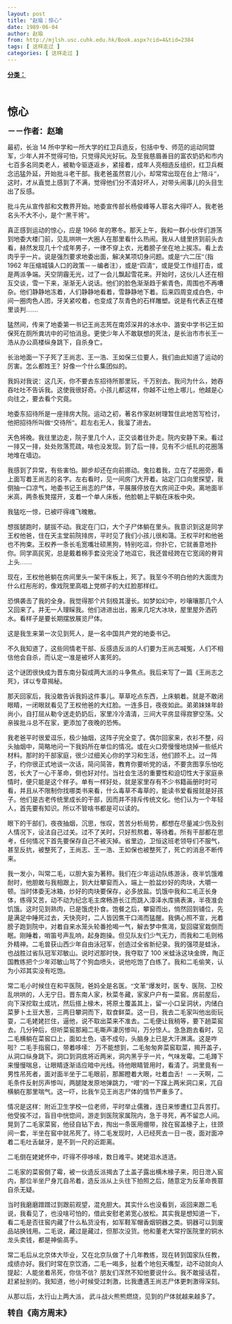 ```yaml
---
layout: post
title: "赵瑜：惊心"
date: 1989-06-04
author: 赵瑜
from: http://mjlsh.usc.cuhk.edu.hk/Book.aspx?cid=4&tid=2384
tags: [ 这样走过 ]
categories: [ 这样走过 ]
---
```


<div style="margin: 15px 10px 10px 0px;">
 <div>
  <span id="ctl00_ContentPlaceHolder1_chapter1_SubjectLabel" style="font-weight:bold;text-decoration:underline;">
   分类：
  </span>
 </div>
 <!--[if gte mso 9]><xml>
 <o:OfficeDocumentSettings>
  <o:AllowPNG/>
 </o:OfficeDocumentSettings>
</xml><![endif]-->
 <!--[if gte mso 9]><xml>
 <w:WordDocument>
  <w:View>Normal</w:View>
  <w:Zoom>0</w:Zoom>
  <w:TrackMoves/>
  <w:TrackFormatting/>
  <w:PunctuationKerning/>
  <w:ValidateAgainstSchemas/>
  <w:SaveIfXMLInvalid>false</w:SaveIfXMLInvalid>
  <w:IgnoreMixedContent>false</w:IgnoreMixedContent>
  <w:AlwaysShowPlaceholderText>false</w:AlwaysShowPlaceholderText>
  <w:DoNotPromoteQF/>
  <w:LidThemeOther>EN-US</w:LidThemeOther>
  <w:LidThemeAsian>JA</w:LidThemeAsian>
  <w:LidThemeComplexScript>X-NONE</w:LidThemeComplexScript>
  <w:Compatibility>
   <w:BreakWrappedTables/>
   <w:SnapToGridInCell/>
   <w:WrapTextWithPunct/>
   <w:UseAsianBreakRules/>
   <w:DontGrowAutofit/>
   <w:SplitPgBreakAndParaMark/>
   <w:EnableOpenTypeKerning/>
   <w:DontFlipMirrorIndents/>
   <w:OverrideTableStyleHps/>
   <w:UseFELayout/>
  </w:Compatibility>
  <m:mathPr>
   <m:mathFont m:val="Cambria Math"/>
   <m:brkBin m:val="before"/>
   <m:brkBinSub m:val="&#45;-"/>
   <m:smallFrac m:val="off"/>
   <m:dispDef/>
   <m:lMargin m:val="0"/>
   <m:rMargin m:val="0"/>
   <m:defJc m:val="centerGroup"/>
   <m:wrapIndent m:val="1440"/>
   <m:intLim m:val="subSup"/>
   <m:naryLim m:val="undOvr"/>
  </m:mathPr></w:WordDocument>
</xml><![endif]-->
 <!--[if gte mso 9]><xml>
 <w:LatentStyles DefLockedState="false" DefUnhideWhenUsed="true"
  DefSemiHidden="true" DefQFormat="false" DefPriority="99"
  LatentStyleCount="276">
  <w:LsdException Locked="false" Priority="0" SemiHidden="false"
   UnhideWhenUsed="false" QFormat="true" Name="Normal"/>
  <w:LsdException Locked="false" Priority="9" SemiHidden="false"
   UnhideWhenUsed="false" QFormat="true" Name="heading 1"/>
  <w:LsdException Locked="false" Priority="9" QFormat="true" Name="heading 2"/>
  <w:LsdException Locked="false" Priority="9" QFormat="true" Name="heading 3"/>
  <w:LsdException Locked="false" Priority="9" QFormat="true" Name="heading 4"/>
  <w:LsdException Locked="false" Priority="9" QFormat="true" Name="heading 5"/>
  <w:LsdException Locked="false" Priority="9" QFormat="true" Name="heading 6"/>
  <w:LsdException Locked="false" Priority="9" QFormat="true" Name="heading 7"/>
  <w:LsdException Locked="false" Priority="9" QFormat="true" Name="heading 8"/>
  <w:LsdException Locked="false" Priority="9" QFormat="true" Name="heading 9"/>
  <w:LsdException Locked="false" Priority="39" Name="toc 1"/>
  <w:LsdException Locked="false" Priority="39" Name="toc 2"/>
  <w:LsdException Locked="false" Priority="39" Name="toc 3"/>
  <w:LsdException Locked="false" Priority="39" Name="toc 4"/>
  <w:LsdException Locked="false" Priority="39" Name="toc 5"/>
  <w:LsdException Locked="false" Priority="39" Name="toc 6"/>
  <w:LsdException Locked="false" Priority="39" Name="toc 7"/>
  <w:LsdException Locked="false" Priority="39" Name="toc 8"/>
  <w:LsdException Locked="false" Priority="39" Name="toc 9"/>
  <w:LsdException Locked="false" Priority="35" QFormat="true" Name="caption"/>
  <w:LsdException Locked="false" Priority="10" SemiHidden="false"
   UnhideWhenUsed="false" QFormat="true" Name="Title"/>
  <w:LsdException Locked="false" Priority="0" Name="Default Paragraph Font"/>
  <w:LsdException Locked="false" Priority="11" SemiHidden="false"
   UnhideWhenUsed="false" QFormat="true" Name="Subtitle"/>
  <w:LsdException Locked="false" Priority="22" SemiHidden="false"
   UnhideWhenUsed="false" QFormat="true" Name="Strong"/>
  <w:LsdException Locked="false" Priority="20" SemiHidden="false"
   UnhideWhenUsed="false" QFormat="true" Name="Emphasis"/>
  <w:LsdException Locked="false" Priority="59" SemiHidden="false"
   UnhideWhenUsed="false" Name="Table Grid"/>
  <w:LsdException Locked="false" UnhideWhenUsed="false" Name="Placeholder Text"/>
  <w:LsdException Locked="false" Priority="1" SemiHidden="false"
   UnhideWhenUsed="false" QFormat="true" Name="No Spacing"/>
  <w:LsdException Locked="false" Priority="60" SemiHidden="false"
   UnhideWhenUsed="false" Name="Light Shading"/>
  <w:LsdException Locked="false" Priority="61" SemiHidden="false"
   UnhideWhenUsed="false" Name="Light List"/>
  <w:LsdException Locked="false" Priority="62" SemiHidden="false"
   UnhideWhenUsed="false" Name="Light Grid"/>
  <w:LsdException Locked="false" Priority="63" SemiHidden="false"
   UnhideWhenUsed="false" Name="Medium Shading 1"/>
  <w:LsdException Locked="false" Priority="64" SemiHidden="false"
   UnhideWhenUsed="false" Name="Medium Shading 2"/>
  <w:LsdException Locked="false" Priority="65" SemiHidden="false"
   UnhideWhenUsed="false" Name="Medium List 1"/>
  <w:LsdException Locked="false" Priority="66" SemiHidden="false"
   UnhideWhenUsed="false" Name="Medium List 2"/>
  <w:LsdException Locked="false" Priority="67" SemiHidden="false"
   UnhideWhenUsed="false" Name="Medium Grid 1"/>
  <w:LsdException Locked="false" Priority="68" SemiHidden="false"
   UnhideWhenUsed="false" Name="Medium Grid 2"/>
  <w:LsdException Locked="false" Priority="69" SemiHidden="false"
   UnhideWhenUsed="false" Name="Medium Grid 3"/>
  <w:LsdException Locked="false" Priority="70" SemiHidden="false"
   UnhideWhenUsed="false" Name="Dark List"/>
  <w:LsdException Locked="false" Priority="71" SemiHidden="false"
   UnhideWhenUsed="false" Name="Colorful Shading"/>
  <w:LsdException Locked="false" Priority="72" SemiHidden="false"
   UnhideWhenUsed="false" Name="Colorful List"/>
  <w:LsdException Locked="false" Priority="73" SemiHidden="false"
   UnhideWhenUsed="false" Name="Colorful Grid"/>
  <w:LsdException Locked="false" Priority="60" SemiHidden="false"
   UnhideWhenUsed="false" Name="Light Shading Accent 1"/>
  <w:LsdException Locked="false" Priority="61" SemiHidden="false"
   UnhideWhenUsed="false" Name="Light List Accent 1"/>
  <w:LsdException Locked="false" Priority="62" SemiHidden="false"
   UnhideWhenUsed="false" Name="Light Grid Accent 1"/>
  <w:LsdException Locked="false" Priority="63" SemiHidden="false"
   UnhideWhenUsed="false" Name="Medium Shading 1 Accent 1"/>
  <w:LsdException Locked="false" Priority="64" SemiHidden="false"
   UnhideWhenUsed="false" Name="Medium Shading 2 Accent 1"/>
  <w:LsdException Locked="false" Priority="65" SemiHidden="false"
   UnhideWhenUsed="false" Name="Medium List 1 Accent 1"/>
  <w:LsdException Locked="false" UnhideWhenUsed="false" Name="Revision"/>
  <w:LsdException Locked="false" Priority="34" SemiHidden="false"
   UnhideWhenUsed="false" QFormat="true" Name="List Paragraph"/>
  <w:LsdException Locked="false" Priority="29" SemiHidden="false"
   UnhideWhenUsed="false" QFormat="true" Name="Quote"/>
  <w:LsdException Locked="false" Priority="30" SemiHidden="false"
   UnhideWhenUsed="false" QFormat="true" Name="Intense Quote"/>
  <w:LsdException Locked="false" Priority="66" SemiHidden="false"
   UnhideWhenUsed="false" Name="Medium List 2 Accent 1"/>
  <w:LsdException Locked="false" Priority="67" SemiHidden="false"
   UnhideWhenUsed="false" Name="Medium Grid 1 Accent 1"/>
  <w:LsdException Locked="false" Priority="68" SemiHidden="false"
   UnhideWhenUsed="false" Name="Medium Grid 2 Accent 1"/>
  <w:LsdException Locked="false" Priority="69" SemiHidden="false"
   UnhideWhenUsed="false" Name="Medium Grid 3 Accent 1"/>
  <w:LsdException Locked="false" Priority="70" SemiHidden="false"
   UnhideWhenUsed="false" Name="Dark List Accent 1"/>
  <w:LsdException Locked="false" Priority="71" SemiHidden="false"
   UnhideWhenUsed="false" Name="Colorful Shading Accent 1"/>
  <w:LsdException Locked="false" Priority="72" SemiHidden="false"
   UnhideWhenUsed="false" Name="Colorful List Accent 1"/>
  <w:LsdException Locked="false" Priority="73" SemiHidden="false"
   UnhideWhenUsed="false" Name="Colorful Grid Accent 1"/>
  <w:LsdException Locked="false" Priority="60" SemiHidden="false"
   UnhideWhenUsed="false" Name="Light Shading Accent 2"/>
  <w:LsdException Locked="false" Priority="61" SemiHidden="false"
   UnhideWhenUsed="false" Name="Light List Accent 2"/>
  <w:LsdException Locked="false" Priority="62" SemiHidden="false"
   UnhideWhenUsed="false" Name="Light Grid Accent 2"/>
  <w:LsdException Locked="false" Priority="63" SemiHidden="false"
   UnhideWhenUsed="false" Name="Medium Shading 1 Accent 2"/>
  <w:LsdException Locked="false" Priority="64" SemiHidden="false"
   UnhideWhenUsed="false" Name="Medium Shading 2 Accent 2"/>
  <w:LsdException Locked="false" Priority="65" SemiHidden="false"
   UnhideWhenUsed="false" Name="Medium List 1 Accent 2"/>
  <w:LsdException Locked="false" Priority="66" SemiHidden="false"
   UnhideWhenUsed="false" Name="Medium List 2 Accent 2"/>
  <w:LsdException Locked="false" Priority="67" SemiHidden="false"
   UnhideWhenUsed="false" Name="Medium Grid 1 Accent 2"/>
  <w:LsdException Locked="false" Priority="68" SemiHidden="false"
   UnhideWhenUsed="false" Name="Medium Grid 2 Accent 2"/>
  <w:LsdException Locked="false" Priority="69" SemiHidden="false"
   UnhideWhenUsed="false" Name="Medium Grid 3 Accent 2"/>
  <w:LsdException Locked="false" Priority="70" SemiHidden="false"
   UnhideWhenUsed="false" Name="Dark List Accent 2"/>
  <w:LsdException Locked="false" Priority="71" SemiHidden="false"
   UnhideWhenUsed="false" Name="Colorful Shading Accent 2"/>
  <w:LsdException Locked="false" Priority="72" SemiHidden="false"
   UnhideWhenUsed="false" Name="Colorful List Accent 2"/>
  <w:LsdException Locked="false" Priority="73" SemiHidden="false"
   UnhideWhenUsed="false" Name="Colorful Grid Accent 2"/>
  <w:LsdException Locked="false" Priority="60" SemiHidden="false"
   UnhideWhenUsed="false" Name="Light Shading Accent 3"/>
  <w:LsdException Locked="false" Priority="61" SemiHidden="false"
   UnhideWhenUsed="false" Name="Light List Accent 3"/>
  <w:LsdException Locked="false" Priority="62" SemiHidden="false"
   UnhideWhenUsed="false" Name="Light Grid Accent 3"/>
  <w:LsdException Locked="false" Priority="63" SemiHidden="false"
   UnhideWhenUsed="false" Name="Medium Shading 1 Accent 3"/>
  <w:LsdException Locked="false" Priority="64" SemiHidden="false"
   UnhideWhenUsed="false" Name="Medium Shading 2 Accent 3"/>
  <w:LsdException Locked="false" Priority="65" SemiHidden="false"
   UnhideWhenUsed="false" Name="Medium List 1 Accent 3"/>
  <w:LsdException Locked="false" Priority="66" SemiHidden="false"
   UnhideWhenUsed="false" Name="Medium List 2 Accent 3"/>
  <w:LsdException Locked="false" Priority="67" SemiHidden="false"
   UnhideWhenUsed="false" Name="Medium Grid 1 Accent 3"/>
  <w:LsdException Locked="false" Priority="68" SemiHidden="false"
   UnhideWhenUsed="false" Name="Medium Grid 2 Accent 3"/>
  <w:LsdException Locked="false" Priority="69" SemiHidden="false"
   UnhideWhenUsed="false" Name="Medium Grid 3 Accent 3"/>
  <w:LsdException Locked="false" Priority="70" SemiHidden="false"
   UnhideWhenUsed="false" Name="Dark List Accent 3"/>
  <w:LsdException Locked="false" Priority="71" SemiHidden="false"
   UnhideWhenUsed="false" Name="Colorful Shading Accent 3"/>
  <w:LsdException Locked="false" Priority="72" SemiHidden="false"
   UnhideWhenUsed="false" Name="Colorful List Accent 3"/>
  <w:LsdException Locked="false" Priority="73" SemiHidden="false"
   UnhideWhenUsed="false" Name="Colorful Grid Accent 3"/>
  <w:LsdException Locked="false" Priority="60" SemiHidden="false"
   UnhideWhenUsed="false" Name="Light Shading Accent 4"/>
  <w:LsdException Locked="false" Priority="61" SemiHidden="false"
   UnhideWhenUsed="false" Name="Light List Accent 4"/>
  <w:LsdException Locked="false" Priority="62" SemiHidden="false"
   UnhideWhenUsed="false" Name="Light Grid Accent 4"/>
  <w:LsdException Locked="false" Priority="63" SemiHidden="false"
   UnhideWhenUsed="false" Name="Medium Shading 1 Accent 4"/>
  <w:LsdException Locked="false" Priority="64" SemiHidden="false"
   UnhideWhenUsed="false" Name="Medium Shading 2 Accent 4"/>
  <w:LsdException Locked="false" Priority="65" SemiHidden="false"
   UnhideWhenUsed="false" Name="Medium List 1 Accent 4"/>
  <w:LsdException Locked="false" Priority="66" SemiHidden="false"
   UnhideWhenUsed="false" Name="Medium List 2 Accent 4"/>
  <w:LsdException Locked="false" Priority="67" SemiHidden="false"
   UnhideWhenUsed="false" Name="Medium Grid 1 Accent 4"/>
  <w:LsdException Locked="false" Priority="68" SemiHidden="false"
   UnhideWhenUsed="false" Name="Medium Grid 2 Accent 4"/>
  <w:LsdException Locked="false" Priority="69" SemiHidden="false"
   UnhideWhenUsed="false" Name="Medium Grid 3 Accent 4"/>
  <w:LsdException Locked="false" Priority="70" SemiHidden="false"
   UnhideWhenUsed="false" Name="Dark List Accent 4"/>
  <w:LsdException Locked="false" Priority="71" SemiHidden="false"
   UnhideWhenUsed="false" Name="Colorful Shading Accent 4"/>
  <w:LsdException Locked="false" Priority="72" SemiHidden="false"
   UnhideWhenUsed="false" Name="Colorful List Accent 4"/>
  <w:LsdException Locked="false" Priority="73" SemiHidden="false"
   UnhideWhenUsed="false" Name="Colorful Grid Accent 4"/>
  <w:LsdException Locked="false" Priority="60" SemiHidden="false"
   UnhideWhenUsed="false" Name="Light Shading Accent 5"/>
  <w:LsdException Locked="false" Priority="61" SemiHidden="false"
   UnhideWhenUsed="false" Name="Light List Accent 5"/>
  <w:LsdException Locked="false" Priority="62" SemiHidden="false"
   UnhideWhenUsed="false" Name="Light Grid Accent 5"/>
  <w:LsdException Locked="false" Priority="63" SemiHidden="false"
   UnhideWhenUsed="false" Name="Medium Shading 1 Accent 5"/>
  <w:LsdException Locked="false" Priority="64" SemiHidden="false"
   UnhideWhenUsed="false" Name="Medium Shading 2 Accent 5"/>
  <w:LsdException Locked="false" Priority="65" SemiHidden="false"
   UnhideWhenUsed="false" Name="Medium List 1 Accent 5"/>
  <w:LsdException Locked="false" Priority="66" SemiHidden="false"
   UnhideWhenUsed="false" Name="Medium List 2 Accent 5"/>
  <w:LsdException Locked="false" Priority="67" SemiHidden="false"
   UnhideWhenUsed="false" Name="Medium Grid 1 Accent 5"/>
  <w:LsdException Locked="false" Priority="68" SemiHidden="false"
   UnhideWhenUsed="false" Name="Medium Grid 2 Accent 5"/>
  <w:LsdException Locked="false" Priority="69" SemiHidden="false"
   UnhideWhenUsed="false" Name="Medium Grid 3 Accent 5"/>
  <w:LsdException Locked="false" Priority="70" SemiHidden="false"
   UnhideWhenUsed="false" Name="Dark List Accent 5"/>
  <w:LsdException Locked="false" Priority="71" SemiHidden="false"
   UnhideWhenUsed="false" Name="Colorful Shading Accent 5"/>
  <w:LsdException Locked="false" Priority="72" SemiHidden="false"
   UnhideWhenUsed="false" Name="Colorful List Accent 5"/>
  <w:LsdException Locked="false" Priority="73" SemiHidden="false"
   UnhideWhenUsed="false" Name="Colorful Grid Accent 5"/>
  <w:LsdException Locked="false" Priority="60" SemiHidden="false"
   UnhideWhenUsed="false" Name="Light Shading Accent 6"/>
  <w:LsdException Locked="false" Priority="61" SemiHidden="false"
   UnhideWhenUsed="false" Name="Light List Accent 6"/>
  <w:LsdException Locked="false" Priority="62" SemiHidden="false"
   UnhideWhenUsed="false" Name="Light Grid Accent 6"/>
  <w:LsdException Locked="false" Priority="63" SemiHidden="false"
   UnhideWhenUsed="false" Name="Medium Shading 1 Accent 6"/>
  <w:LsdException Locked="false" Priority="64" SemiHidden="false"
   UnhideWhenUsed="false" Name="Medium Shading 2 Accent 6"/>
  <w:LsdException Locked="false" Priority="65" SemiHidden="false"
   UnhideWhenUsed="false" Name="Medium List 1 Accent 6"/>
  <w:LsdException Locked="false" Priority="66" SemiHidden="false"
   UnhideWhenUsed="false" Name="Medium List 2 Accent 6"/>
  <w:LsdException Locked="false" Priority="67" SemiHidden="false"
   UnhideWhenUsed="false" Name="Medium Grid 1 Accent 6"/>
  <w:LsdException Locked="false" Priority="68" SemiHidden="false"
   UnhideWhenUsed="false" Name="Medium Grid 2 Accent 6"/>
  <w:LsdException Locked="false" Priority="69" SemiHidden="false"
   UnhideWhenUsed="false" Name="Medium Grid 3 Accent 6"/>
  <w:LsdException Locked="false" Priority="70" SemiHidden="false"
   UnhideWhenUsed="false" Name="Dark List Accent 6"/>
  <w:LsdException Locked="false" Priority="71" SemiHidden="false"
   UnhideWhenUsed="false" Name="Colorful Shading Accent 6"/>
  <w:LsdException Locked="false" Priority="72" SemiHidden="false"
   UnhideWhenUsed="false" Name="Colorful List Accent 6"/>
  <w:LsdException Locked="false" Priority="73" SemiHidden="false"
   UnhideWhenUsed="false" Name="Colorful Grid Accent 6"/>
  <w:LsdException Locked="false" Priority="19" SemiHidden="false"
   UnhideWhenUsed="false" QFormat="true" Name="Subtle Emphasis"/>
  <w:LsdException Locked="false" Priority="21" SemiHidden="false"
   UnhideWhenUsed="false" QFormat="true" Name="Intense Emphasis"/>
  <w:LsdException Locked="false" Priority="31" SemiHidden="false"
   UnhideWhenUsed="false" QFormat="true" Name="Subtle Reference"/>
  <w:LsdException Locked="false" Priority="32" SemiHidden="false"
   UnhideWhenUsed="false" QFormat="true" Name="Intense Reference"/>
  <w:LsdException Locked="false" Priority="33" SemiHidden="false"
   UnhideWhenUsed="false" QFormat="true" Name="Book Title"/>
  <w:LsdException Locked="false" Priority="37" Name="Bibliography"/>
  <w:LsdException Locked="false" Priority="39" QFormat="true" Name="TOC Heading"/>
 </w:LatentStyles>
</xml><![endif]-->
 <!--[if gte mso 10]>
<style>
 /* Style Definitions */
table.MsoNormalTable
	{mso-style-name:"Table Normal";
	mso-tstyle-rowband-size:0;
	mso-tstyle-colband-size:0;
	mso-style-noshow:yes;
	mso-style-priority:99;
	mso-style-parent:"";
	mso-padding-alt:0in 5.4pt 0in 5.4pt;
	mso-para-margin:0in;
	mso-para-margin-bottom:.0001pt;
	mso-pagination:widow-orphan;
	font-size:10.0pt;
	font-family:"Times New Roman";}
</style>
<![endif]-->
 <!--StartFragment-->
 <p class="MsoNormal">
  <span lang="ZH-CN" style='font-family:宋体;mso-ascii-font-family:
"Times New Roman"'>
   <b>
    <font size="5">
     <br/>
    </font>
   </b>
  </span>
 </p>
 <p class="MsoNormal">
  <b>
   <span lang="ZH-CN" style='font-family:宋体;mso-ascii-font-family:
"Times New Roman"'>
    <font size="5">
     惊心
    </font>
   </span>
   <o:p>
   </o:p>
  </b>
 </p>
 <p class="MsoNormal">
  <b>
   <span lang="ZH-CN" style='font-family:宋体;mso-ascii-font-family:
"Times New Roman"'>
    <font size="4">
     －－作者：赵瑜
    </font>
   </span>
   <o:p>
   </o:p>
  </b>
 </p>
 <p class="MsoNormal">
  <o:p>
  </o:p>
 </p>
 <p class="MsoNormal">
  <span lang="ZH-CN" style='font-family:宋体;mso-ascii-font-family:
"Times New Roman"'>
   最初，长治
  </span>
  14
  <span lang="ZH-CN" style='font-family:宋体;
mso-ascii-font-family:"Times New Roman"'>
   所中学和一所大学的红卫兵造反，包括中专、师范的运动同盟军，少年人并不觉得可怕，只觉得风光好玩。及至我慈眉善目的富农奶奶和市内七百多名同类老人，被勒令驱逐返乡，紧接着，成年人亮相造反组织，红卫兵概念迅猛外延，开始批斗老干部。我老爸虽然官儿小，却常常出现在台上“陪斗”，这时，才从直觉上感到了不满，觉得他们分不清好坏人，对带头闹事儿的头目生出了反感。
  </span>
  <o:p>
  </o:p>
 </p>
 <p class="MsoNormal">
  <span lang="ZH-CN" style='font-family:宋体;mso-ascii-font-family:
"Times New Roman"'>
   批斗先从宣传部和文教界开始。地委宣传部长杨俊峰等人罪名大得吓人。我老爸名头不大不小，是个“黑干将”。
  </span>
  <o:p>
  </o:p>
 </p>
 <p class="MsoNormal">
  <span lang="ZH-CN" style='font-family:宋体;mso-ascii-font-family:
"Times New Roman"'>
   真正感到运动的惊心，应是
  </span>
  1966
  <span lang="ZH-CN" style='font-family:
宋体;mso-ascii-font-family:"Times New Roman"'>
   年的寒冬。那天上午，我和一群小伙伴们游荡到地委大楼门前，见乱哄哄一大圈人在那里看什么热闹。我从人缝里挤到前头去看，赫然发现几十个成年男子，一律不穿上衣，光着膀子坐在地上挨冻。看上去肉乎乎一片。说是强烈要求地委出面，解决某项切身问题。或是“六二压”（指
  </span>
  1962
  <span lang="ZH-CN" style='font-family:宋体;mso-ascii-font-family:"Times New Roman"'>
   年压缩城镇人口的政策－－编者注），或是“四清”，或是受工作组打击，或是两派争端。天空阴霾无光，过了一会儿飘起雪花来。开始时，这伙儿人还在相互交谈，雪一下来，渐渐无人说话。他们的脸色渐渐趋于紫青色，周围也不再嘈杂。他们静静地冻着，人们静静地看着，雪静静地下着。后来四周变成白色，中间一圈肉色人团，牙关紧咬着，也变成了灰青色的石样雕塑。说是有代表正在楼里谈判……
  </span>
  <o:p>
  </o:p>
 </p>
 <p class="MsoNormal">
  <span lang="ZH-CN" style='font-family:宋体;mso-ascii-font-family:
"Times New Roman"'>
   猛然间，传来了地委第一书记王尚志死在南郊深井的冰水中、潞安中学书记王如保死在厕所粪坑中的可怕消息。更使少年人不敢联想的死法，是长治市市长王一浩从办公高楼纵身跳下，自杀身亡。
  </span>
  <o:p>
  </o:p>
 </p>
 <p class="MsoNormal">
  <span lang="ZH-CN" style='font-family:宋体;mso-ascii-font-family:
"Times New Roman"'>
   长治地面一下子死了王尚志、王一浩、王如保三位要人，我们由此知道了运动的厉害。怎么都姓王？好像一个什么集团似的。
  </span>
  <o:p>
  </o:p>
 </p>
 <p class="MsoNormal">
  <span lang="ZH-CN" style='font-family:宋体;mso-ascii-font-family:
"Times New Roman"'>
   我妈对我说：这几天，你不要去东招待所那里玩，千万别去。我问为什么，她吞吞吐吐不告诉我。这使我很好奇。小孩儿都这样，你越不让他上哪儿，他越是心向往之，要去看个究竟。
  </span>
  <o:p>
  </o:p>
 </p>
 <p class="MsoNormal">
  <span lang="ZH-CN" style='font-family:宋体;mso-ascii-font-family:
"Times New Roman"'>
   地委东招待所是一座排房大院。运动之初，著名作家赵树理暂住此地苦写检讨，他把招待所叫做“交待所”。趁左右无人，我溜了进去。
  </span>
  <o:p>
  </o:p>
 </p>
 <p class="MsoNormal">
  <span lang="ZH-CN" style='font-family:宋体;mso-ascii-font-family:
"Times New Roman"'>
   天色将晚。我往里边走，院子里几个人，正交谈着往外走。院内安静下来。看过一排又一排，处处败落荒疏，啥也没发现。到了后一排，见有不少纸扎的花圈落地堆在墙边。
  </span>
  <o:p>
  </o:p>
 </p>
 <p class="MsoNormal">
  <span lang="ZH-CN" style='font-family:宋体;mso-ascii-font-family:
"Times New Roman"'>
   我感到了异常，有些害怕。脚步却还在向前挪动。鬼拉着我，立在了花圈旁，看上面写着王尚志的名字。左右看时，见一间房门大开着。站定门口向里探望，我倒抽一口凉气，地委书记王尚志的尸体，平展展停放在大房间正中央。离地面半米高，两条板凳摆开，支着一个单人床板，他脸朝上平躺在床板中央。
  </span>
  <o:p>
  </o:p>
 </p>
 <p class="MsoNormal">
  <span lang="ZH-CN" style='font-family:宋体;mso-ascii-font-family:
"Times New Roman"'>
   我猛吃一惊，已被吓得魂飞魄散。
  </span>
  <o:p>
  </o:p>
 </p>
 <p class="MsoNormal">
  <span lang="ZH-CN" style='font-family:宋体;mso-ascii-font-family:
"Times New Roman"'>
   想拔腿跑时，腿拔不动。我定在门口，大个子尸体躺在里头。我意识到这是同学王权他爸，住在天主堂前院排房，平时见了我们小孩儿很和蔼。王权平时和他爸也不拘束。王权养一条长毛宽嘴壮硕黑狗，特别吃逗，你扑它，它就善意地扑你。同学高民宪，总是戴着棉手套没完没了地逗它，我还曾经跨在它宽阔的脊背上头……
  </span>
  <o:p>
  </o:p>
 </p>
 <p class="MsoNormal">
  <span lang="ZH-CN" style='font-family:宋体;mso-ascii-font-family:
"Times New Roman"'>
   现在，王权他爸躺在房间里头一架干床板上，死了。我至今不明白他的大面庞为什么红彤彤的，像戏院里高唱上党梆子的大红脸那样红。
  </span>
  <o:p>
  </o:p>
 </p>
 <p class="MsoNormal">
  <span lang="ZH-CN" style='font-family:宋体;mso-ascii-font-family:
"Times New Roman"'>
   恐惧袭击了我的全身。我觉得那个片刻极其漫长。如梦如幻中，吵嚷嚷那几个人又回来了。并无一人理睬我。他们进进出出，搬来几坨大冰块，屋里屋外洒药水。看样子是要长期摆放展览尸体。
  </span>
  <o:p>
  </o:p>
 </p>
 <p class="MsoNormal">
  <span lang="ZH-CN" style='font-family:宋体;mso-ascii-font-family:
"Times New Roman"'>
   这是我生来第一次见到死人，是一名中国共产党的地委书记。
  </span>
  <o:p>
  </o:p>
 </p>
 <p class="MsoNormal">
  <span lang="ZH-CN" style='font-family:宋体;mso-ascii-font-family:
"Times New Roman"'>
   不久我知道了，这些同情老干部、反感造反派的人们要为王尚志喊冤，人们不相信他会自杀，而认定一准是被坏人害死的。
  </span>
  <o:p>
  </o:p>
 </p>
 <p class="MsoNormal">
  <span lang="ZH-CN" style='font-family:宋体;mso-ascii-font-family:
"Times New Roman"'>
   这个谜团很快成为晋东南分裂成两大派的斗争焦点。我后来写了一篇《王尚志之死》，详以专章揭秘。
  </span>
  <o:p>
  </o:p>
 </p>
 <p class="MsoNormal">
  <span lang="ZH-CN" style='font-family:宋体;mso-ascii-font-family:
"Times New Roman"'>
   那天回家后，我没敢告诉我妈这件事儿。草草吃点东西，上床躺着。就是不敢闭眼睛，一闭眼就看见了王权他爸的大红脸。一连多日，夜夜如此。弟弟妹妹年龄尚小，自打屈从勒令送走奶奶后，家里冷冷清清，三间大平房显得寂寥空荡。父亲挨批斗总不在家，更添加了夜晚的恐怖。
  </span>
  <o:p>
  </o:p>
 </p>
 <p class="MsoNormal">
  <span lang="ZH-CN" style='font-family:宋体;mso-ascii-font-family:
"Times New Roman"'>
   我老爸平时很爱逗乐，极少抽烟，这阵子完全变了。偶尔回家来，衣衫不整，闷头抽烟中，简略地问一下我妈所在单位的情况。或在火口旁慢慢地烧掉一些纸片材料。那时的干部家庭，很少过细关心你的学习和生活，他们顾不上。过一阵子，约你很正式地谈一次话，简问简答，教育你要听党的话，不要贪图享乐怕吃苦，长大了一心干革命，倒也好对付。当社会生活的重要性和迫切性大于家庭亲情时，便只能是这个样子。单有一样好处，就是家里存有不少书籍画册时时可看，并且从不限制你找哪类书来看，什么毒草不毒草的，能读书爱看报就是好孩子。他们是古老传统里成长的干部，因而并不排斥传统文化。他们认为一个年轻人，首先要有知识。所以不管啥书都是可以读的。
  </span>
  <o:p>
  </o:p>
 </p>
 <p class="MsoNormal">
  <span lang="ZH-CN" style='font-family:宋体;mso-ascii-font-family:
"Times New Roman"'>
   眼下的干部们，夜夜抽烟，沉思，怅叹，苦苦分析局势，都想在尽量减少伤及别人情况下，设法自己过关。过不了关时，只好煎熬着，等待着。所有干部都在思考，任何情况下首先要保存自己不被灭掉。省里边，卫恒这班老领导们不服气，甚至反抗，被整死了，王尚志、王一浩、王如保也被整死了，死亡的消息不断传来。
  </span>
  <o:p>
  </o:p>
 </p>
 <p class="MsoNormal">
  <span lang="ZH-CN" style='font-family:宋体;mso-ascii-font-family:
"Times New Roman"'>
   我一发小，叫常二毛，以胆大妄为著称。我们在少年运动队练游泳，夜半饥饿难耐时，他胆敢与我相跟上，到大灶攀窗而入，端上一脸盆炒好的肉块，大嚼一顿。当时体委无冰箱，炒好的肉块要保存，必多放盐。饥饿中我和二毛正长身体，练得又苦，动不动为纪念毛主席畅游长江而跳入漳泽水库搞表演，半夜准会饥饿。这时见到熟肉，已是饿虎扑食。饱餐之后，攀窗而出，悄然回到铺位，先是满足中睡死过去，天快亮时，二人皆因焦干口渴而猛醒。我俩心照不宣，光着膀子跑到院中，对着自来水笼头轮番抢喝一气，解去梦中焦渴，复回寝室栽倒而眠。刚睡着，哨笛号声乱响，起身跑操。但见队友们少气无力，而我和二毛则格外精神。二毛曾获山西少年自由泳冠军，创造过全省新纪录。我的强项是蛙泳，也战胜过省队冠军邓敏山。说时迟那时快，我夺取了
  </span>
  100
  <span lang="ZH-CN" style='font-family:宋体;mso-ascii-font-family:"Times New Roman"'>
   米蛙泳这块金牌，陶正国教练把个少年邓敏山骂了个狗血喷头，说他吃饱了白练了。我和二毛偷笑，认为小邓其实没有吃饱。
  </span>
  <o:p>
  </o:p>
 </p>
 <p class="MsoNormal">
  <span lang="ZH-CN" style='font-family:宋体;mso-ascii-font-family:
"Times New Roman"'>
   常二毛小时候住在和平医院，爸妈全是名医。“文革”爆发时，医专、医院、卫校乱哄哄的，人无宁日。晋东南人家，秋菜冬藏，家家户户有一菜窖。房前屋后，向下深挖取土成坑，然后搭上椽木，将原土覆盖其上，留一小口呈洞状，内储白菜萝卜土豆大葱，三两日攀洞而下，取食鲜菜。这一日，我去二毛家叫他出街玩耍，二毛姥姥拦住，逼他，说不取出菜来不准去。二毛便让我稍等，要下趟菜窖去。几分钟后，但听菜窖那厢二毛嘶声凄厉惨叫，万分惊人。急急跑去看时，见二毛横躺在菜窖口上，面如土色，语不成句，头脑身上已是大汗淋漓。这是咋啦？二毛手指窖口，带着哆嗦：
  </span>
  <span lang="ZH-CN">
  </span>
  <span lang="ZH-CN" style='font-family:宋体;mso-ascii-font-family:
"Times New Roman"'>
   万不能想到，二毛匆匆奔菜窖取菜，揭开盖子，从洞口纵身跳下。洞口到洞底将近两米，洞内黑乎乎一片，气味发霉。二毛蹲下来慢慢喘息，让眼睛逐渐适应暗中光线。待他眼睛管用时，看清了。洞里竟有一男性吊死者，面对面半坐于二毛眼前，那厮瞪着大眼，吐着血舌！－－天啊，二毛条件反射厉声惨叫，两腿陡发原地弹跳力，“噌”的一下蹿上两米洞口来，兀自横躺在那里喘气。这一吓，比我乍见王尚志尸体的情节严重多了。
  </span>
  <o:p>
  </o:p>
 </p>
 <p class="MsoNormal">
  <span lang="ZH-CN" style='font-family:宋体;mso-ascii-font-family:
"Times New Roman"'>
   情况是这样：附近卫生学校一位老师，平时举止儒雅，连日来惨遭红卫兵苦打。他受挨不过，盲目中恍惚间，游走到医院家属院内，急于寻死，再不留恋人间。晃到了二毛家菜窖，他径自钻下去，掏出一条医用绷带，拴在窖盖椽子上，往颈间一套，半坐在窖中就吊死了。待二毛发现时，人已经死去一日一夜，面对面冲着二毛吐舌龇牙，是不到一尺的近距离。
  </span>
  <o:p>
  </o:p>
 </p>
 <p class="MsoNormal">
  <span lang="ZH-CN" style='font-family:宋体;mso-ascii-font-family:
"Times New Roman"'>
   二毛倒在姥姥怀中，吓得不停哆嗦，数日难平。姥姥泪水涟涟。
  </span>
  <o:p>
  </o:p>
 </p>
 <p class="MsoNormal">
  <span lang="ZH-CN" style='font-family:宋体;mso-ascii-font-family:
"Times New Roman"'>
   二毛家的菜窖倒了霉，被一伙造反派揭去了土盖子露出横木椽子来，阳日泄入窖内，那位半坐尸身兀自吊着，造反派从上头往下拍照之后，随意定为反革命畏罪自杀无疑。
  </span>
  <o:p>
  </o:p>
 </p>
 <p class="MsoNormal">
  <span lang="ZH-CN" style='font-family:宋体;mso-ascii-font-family:
"Times New Roman"'>
   当时我磨磨蹭蹭过到跟前观望，混充胆大。其实什么也没看到，返回来跟二毛说，我看见了，也没啥可怕的，借此安慰老弟宽心放松。其实我是想知道一下，看二毛是否往窖内藏了什么私货没有，如军鞋军帽香烟铜器之类。铜器可以到废品站换钱用。二毛说，藏过是藏过，但那次没货。他和董老大常拧医院里的铜水龙头卖钱，都是神偷高手。
  </span>
  <o:p>
  </o:p>
 </p>
 <p class="MsoNormal">
  <span lang="ZH-CN" style='font-family:宋体;mso-ascii-font-family:
"Times New Roman"'>
   常二毛后从北京体大毕业，又在北京队做了十几年教练，现在转到国家队任教，成绩亦好。我们时常在京饮酒，二毛一喝多，扯着个地包天嘴型，动不动就向人提起：人能坐着吊死，你信不信？朋友们浑然不知他要说什么。我不敢接话茬，赶紧扯别的。我知道，他小时候受过刺激，比我遭遇王尚志尸体更刺激得深刻。
  </span>
  <o:p>
  </o:p>
 </p>
 <p class="MsoNormal">
  <span lang="ZH-CN" style='font-family:宋体;mso-ascii-font-family:
"Times New Roman"'>
   从那以后，太行山上两大派，
  </span>
  <span lang="ZH-CN">
  </span>
  <span lang="ZH-CN" style='font-family:宋体;mso-ascii-font-family:"Times New Roman"'>
   武斗战火熊熊燃烧，见到的尸体就越来越多了。
  </span>
  <o:p>
  </o:p>
 </p>
 <p class="MsoNormal">
  <o:p>
   <b>
    <font size="4">
    </font>
   </b>
  </o:p>
 </p>
 <p class="MsoNormal">
  <span lang="ZH-CN" style='font-family:宋体;mso-ascii-font-family:
"Times New Roman"'>
   <b>
    <font size="4">
     转自《南方周末》
    </font>
   </b>
  </span>
  <o:p>
  </o:p>
 </p>
 <!--EndFragment-->
</div>

